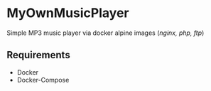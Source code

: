 # MyOwnMusicPlayer

Simple MP3 music player via docker alpine images (_nginx, php, ftp_)

## Requirements

- Docker
- Docker-Compose
